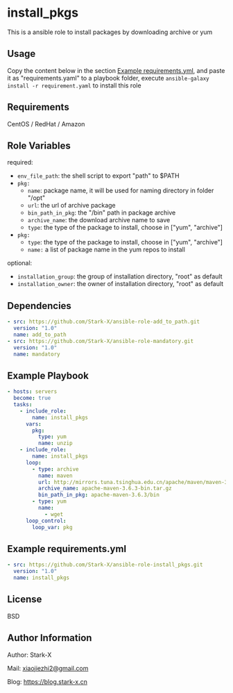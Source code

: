 install_pkgs
=========

This is a ansible role to install packages by downloading archive or yum

Usage
-----

Copy the content below in the section [Example requirements.yml](#example-requirementsyml), and paste it as "requirements.yaml" to a playbook folder, execute `ansible-galaxy install -r requirement.yaml` to install this role

Requirements
------------

CentOS / RedHat / Amazon

Role Variables
--------------

required:
- `env_file_path`: the shell script to export "path" to $PATH
- `pkg:`
  - `name`: package name, it will be used for naming directory in folder "/opt"
  - `url`: the url of archive package
  - `bin_path_in_pkg`: the "/bin" path in package archive
  - `archive_name`: the download archive name to save
  - `type`: the type of the package to install, choose in ["yum", "archive"]
- `pkg:`
  - `type`: the type of the package to install, choose in ["yum", "archive"]
  - `name:` a list of package name in the yum repos to install

optional:
- `installation_group`: the group of installation directory, "root" as default
- `installation_owner`: the owner of installation directory, "root" as default

Dependencies
------------

``` yaml
- src: https://github.com/Stark-X/ansible-role-add_to_path.git
  version: "1.0"
  name: add_to_path
- src: https://github.com/Stark-X/ansible-role-mandatory.git
  version: "1.0"
  name: mandatory
```

Example Playbook
----------------

``` yaml
- hosts: servers
  become: true
  tasks:
    - include_role:
        name: install_pkgs
      vars:
        pkg:
          type: yum
          name: unzip
    - include_role:
        name: install_pkgs
      loop:
        - type: archive
          name: maven
          url: http://mirrors.tuna.tsinghua.edu.cn/apache/maven/maven-3/3.6.3/binaries/apache-maven-3.6.3-bin.tar.gz
          archive_name: apache-maven-3.6.3-bin.tar.gz
          bin_path_in_pkg: apache-maven-3.6.3/bin
        - type: yum
          name: 
            - wget
      loop_control:
        loop_var: pkg
```

Example requirements.yml
-----------------------

``` yaml
- src: https://github.com/Stark-X/ansible-role-install_pkgs.git
  version: "1.0"
  name: install_pkgs
```

License
-------

BSD

Author Information
------------------

Author: Stark-X

Mail: xiaojiezhi2@gmail.com

Blog: https://blog.stark-x.cn
